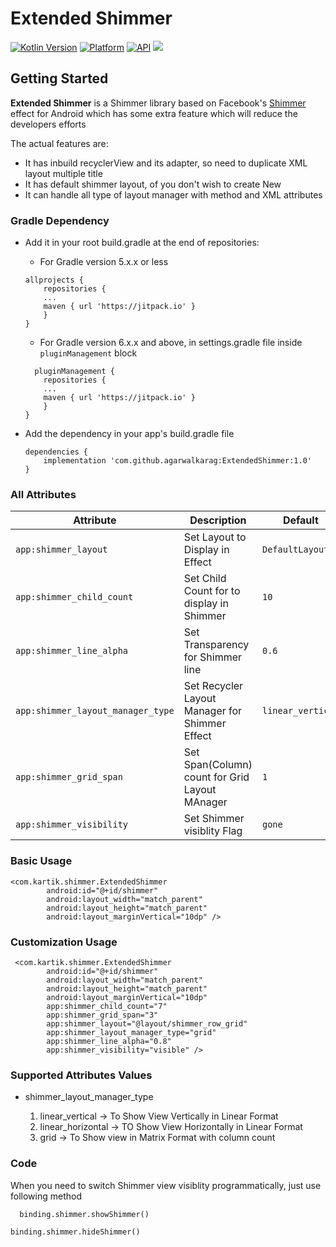 
# Extended Shimmer

[![Kotlin Version](https://img.shields.io/badge/Kotlin-v1.5.21-blue.svg)](https://kotlinlang.org)  [![Platform](https://img.shields.io/badge/Platform-Android-green.svg?style=flat)](https://www.android.com/) [![API](https://img.shields.io/badge/API-23%2B-brightgreen.svg?style=flat)](https://android-arsenal.com/api?level=19) [![](https://jitpack.io/v/agarwalkarag/ExtendedShimmer.svg)](https://jitpack.io/#agarwalkarag/ExtendedShimmer)


Getting Started
------------------------
**Extended Shimmer** is a Shimmer library based on Facebook's [Shimmer](https://github.com/facebook/shimmer-android) effect for Android  which has some extra feature which will reduce the developers efforts

The actual features are:

 * It has inbuild recyclerView and its adapter, so need to duplicate XML layout multiple title
 * It has  default shimmer layout, of you don't wish to create New
 * It can handle all type of layout manager with method and XML attributes

### Gradle Dependency
* Add it in your root build.gradle at the end of repositories:

    - For Gradle version 5.x.x or less
    ```
    allprojects {
        repositories {
        ...
        maven { url 'https://jitpack.io' }
        }
    }
    ```
    - For Gradle version 6.x.x and above, in settings.gradle file inside `pluginManagement` block
    ```
      pluginManagement {
        repositories {
        ...
        maven { url 'https://jitpack.io' }
        }
    }
    ```

* Add the dependency in your app's build.gradle file

	```
	dependencies {
		implementation 'com.github.agarwalkarag:ExtendedShimmer:1.0'
	}
	```

### All Attributes

| Attribute | Description | Default |
| --- | --- | --- |
| `app:shimmer_layout` | Set Layout to Display in Effect | `DefaultLayout` |
| `app:shimmer_child_count` | Set Child Count for to display in Shimmer | `10` |
| `app:shimmer_line_alpha` | Set Transparency for Shimmer line | `0.6` |
| `app:shimmer_layout_manager_type` | Set Recycler Layout Manager for Shimmer Effect | `linear_vertical` |
| `app:shimmer_grid_span` | Set Span(Column) count for Grid Layout MAnager | `1` |
| `app:shimmer_visibility` | Set Shimmer visiblity Flag  | `gone` |


### Basic Usage

```
<com.kartik.shimmer.ExtendedShimmer
        android:id="@+id/shimmer"
        android:layout_width="match_parent"
        android:layout_height="match_parent"
        android:layout_marginVertical="10dp" />

```


### Customization Usage

```
 <com.kartik.shimmer.ExtendedShimmer
        android:id="@+id/shimmer"
        android:layout_width="match_parent"
        android:layout_height="match_parent"
        android:layout_marginVertical="10dp"
        app:shimmer_child_count="7"
        app:shimmer_grid_span="3"
        app:shimmer_layout="@layout/shimmer_row_grid"
        app:shimmer_layout_manager_type="grid"
        app:shimmer_line_alpha="0.8"
        app:shimmer_visibility="visible" />

```

### Supported Attributes Values

* shimmer_layout_manager_type

  1. linear_vertical  -> To Show View Vertically in Linear Format
  2. linear_horizontal ->  TO Show View Horizontally in Linear Format
  3. grid -> To Show view in Matrix Format with column count


  
### Code

 When you need to switch Shimmer view visiblity programmatically, just use following method

```  binding.shimmer.showShimmer()```

```binding.shimmer.hideShimmer()```

